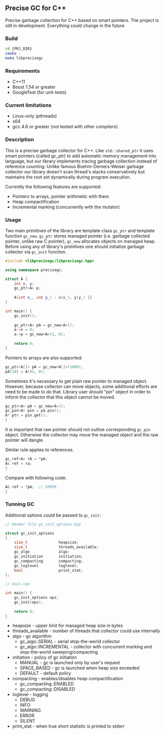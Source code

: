 ## Precise GC for C++

Precise garbage collection for C++ based on smart pointers. 
The project is still in development. Everything could change in the future

### Build

```bash
cd {PRJ_DIR}
cmake .
make libprecisegc
```

### Requirements

* C++11
* Boost 1.54 or greater
* GoogleTest (for unit-tests)

### Current limitations

* Linux-only (pthreads)
* x64 
* gcc 4.8 or greater (not tested with other compilers)

### Description

This is a precise garbage collector for C++. 
Like `std::shared_ptr` it uses smart pointers (called gc_ptr) to add automatic memory management into language, 
but our library implements tracing garbage collection instead of reference counting. 
Unlike famous Boehm-Demers-Weiser garbage collector our library doesn't scan thread's stacks conservatively
but maintains the root set dynamically during program execution. 

Currently the following features are supported:

* Pointers to arrays, pointer arithmetic with them
* Heap compactification
* Incremental marking (concurrently with the mutator)


### Usage

Two main primitives of the library are template class `gc_ptr` and template function `gc_new`. 
`gc_ptr` stores managed pointer (i.e. garbage collected pointer, unlike raw C pointer), 
`gc_new` allocates objects on managed heap. 
Before using any of library's primitives one should initialize garbage collector via `gc_init` function.

```C++
#include <libprecisegc/libprecisegc.hpp>

using namespace precisegc;

struct A {
    int x, y;
    gc_ptr<A> p;
    
    A(int x_, int y_) : x(x_), y(y_) {}
}

int main() {
    gc_init();
    
    gc_ptr<A> pA = gc_new<A>();
    a->x = 0;
    a->p = gc_new<A>(1, 0);
    
    return 0;
}
```

Pointers to arrays are also supported:

```C++
gc_ptr<A[]> pA = gc_new<A[]>(1000);
pA[10] = A(42, 0);
```

Sometimes it's necessary to get plain raw pointer to managed object. 
However, because collector can move objects, some additional efforts are need to be made to do that.
Library user should "pin" object in order to inform the collector that this object cannot be moved. 


```C++
gc_ptr<A> pA = gc_new<A>();
gc_pin<A> pin = pa.pin();
A* ptr = pin.get();
}
```

It is important that raw pointer should not outlive corresponding `gc_pin` object. 
Otherwise the collector may move the managed object and the raw pointer will dangle.

Similar rule applies to references.

```C++
gc_ref<A> rA = *pA;
A& ref = ra; 
}
```

Compare with following code:

```C++
A& ref = *pA;  // ERROR
}
```

### Tunning GC

Additional options could be passed to `gc_init`:

```C++
// Header file gc_init_options.hpp

struct gc_init_options
{
    size_t              heapsize;
    size_t              threads_available;
    gc_algo             algo;
    gc_initiation       initiation;
    gc_compacting       compacting;
    gc_loglevel         loglevel;
    bool                print_stat;
};

// main.cpp

int main() {
    gc_init_options ops;
    gc_init(ops);
    
    return 0;
}
```

* heapsize - upper limit for managed heap size in bytes
* threads_available - number of threads that collector could use internally
* algo - gc algorithm
    * gc_algo::SERIAL - serial stop-the-world collector
    * gc_algo::INCREMENTAL - collector with concurrent marking and stop-the-world sweeping/compacting
* initiation - policy of gc initiation
    * MANUAL - gc is launched only by user's request
    * SPACE_BASED - gc is launched when heap size exceeded
    * DEFAULT - default policy
* compacting - enables/disables heap compactification
    * gc_compacting::ENABLED 
    * gc_compacting::DISABLED
* loglevel - logging
    * DEBUG
    * INFO
    * WARNING
    * ERROR
    * SILENT
* print_stat - when true short statistic is printed to stderr